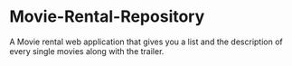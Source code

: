 # Movie-Rental-Repository
A Movie rental web application that gives you a list  and the description of every single movies along with the trailer.
